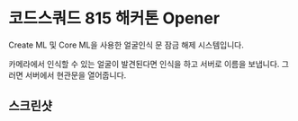#  코드스쿼드 815 해커톤 Opener

Create ML 및 Core ML을 사용한 얼굴인식 문 잠금 해제 시스템입니다.

카메라에서 인식할 수 있는 얼굴이 발견된다면 인식을 하고 서버로 이름을 보냅니다. 그러면 서버에서 현관문을 열어줍니다.

## 스크린샷
